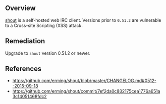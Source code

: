 ## Overview
[shout](https://github.com/erming/shout) is a self-hosted web IRC client. Versions prior to `0.51.2` are vulnerable to a Cross-site Scripting (XSS) attack.

## Remediation
Upgrade to `shout` version 0.51.2 or newer.

## References
- https://github.com/erming/shout/blob/master/CHANGELOG.md#0512--2015-09-18
- https://github.com/erming/shout/commit/7ef2da0c832175cea1776a651a3c14051468fdc2
